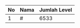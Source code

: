 | No | Nama            | Jumlah Level |
|----|-----------------|--------------|
| 1  | #    |    6533        |
